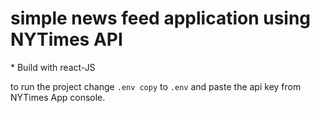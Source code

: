 # simple news feed application using NYTimes API

\* Build with react-JS

to run the project change `.env copy` to `.env` and paste the api key from NYTimes App console.
